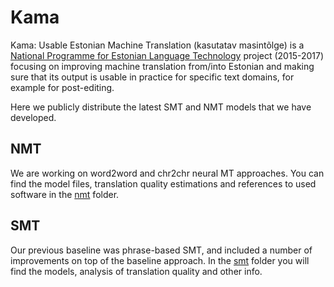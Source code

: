 # Kama

Kama: Usable Estonian Machine Translation (kasutatav masintõlge) is a [National Programme for Estonian Language Technology](http://keeletehnoloogia.ee) project (2015-2017) focusing on improving machine translation from/into Estonian and making sure that its output is usable in practice for specific text domains, for example for post-editing.

Here we publicly distribute the latest SMT and NMT models that we have developed.

## NMT

We are working on word2word and chr2chr neural MT approaches. You can find the model files, translation quality estimations and references to used software in the [nmt](http://github.com/fishel/kama/tree/master/nmt) folder.

## SMT

Our previous baseline was phrase-based SMT, and included a number of improvements on top of the baseline approach. In the [smt](http://github.com/fishel/kama/tree/master/smt) folder you will find the models, analysis of translation quality and other info.
